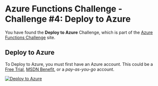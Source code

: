 # Azure Functions Challenge - Challenge #4: Deploy to Azure

You have found the **Deploy to Azure** Challenge, which is part of the [Azure Functions Challenge](https://functionschallenge.azure.com) site.

## Deploy to Azure

To Deploy to Azure, you must first have an Azure account. This could be a [Free Trial](https://azure.microsoft.com/en-us/free), [MSDN Benefit](https://azure.microsoft.com/en-us/pricing/member-offers/msdn-benefits), or a *pay-as-you-go* account.

<a href="https://portal.azure.com/#create/Microsoft.Template/uri/https%3A%2F%2Fraw.githubusercontent.com%2Fazure-appservice-samples%2FFunctionsChallenge-Deployment%2Fcsharp%2Fazuredeploy.json" target="_blank">![Deploy to Azure](http://azuredeploy.net/deploybutton.png)</a> 
